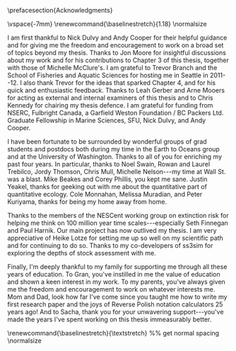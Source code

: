 \prefacesection{Acknowledgments}

\vspace{-7mm}
\renewcommand{\baselinestretch}{1.18}
\normalsize

I am first thankful to Nick Dulvy and Andy Cooper for their helpful guidance
and for giving me the freedom and encouragement to work on a broad set of
topics beyond my thesis. Thanks to Jon Moore for insightful discussions about
my work and for his contributions to Chapter 3 of this thesis, together with
those of Michelle McClure's. I am grateful to Trevor Branch and the School of
Fisheries and Aquatic Sciences for hosting me in Seattle in 2011--12. I also
thank Trevor for the ideas that sparked Chapter 4, and for his quick and
enthusiastic feedback. Thanks to Leah Gerber and Arne Mooers for acting as
external and internal examiners of this thesis and to Chris Kennedy for
chairing my thesis defence. I am grateful for funding from NSERC, Fulbright
Canada, a Garfield Weston Foundation / BC Packers Ltd. Graduate Fellowship in
Marine Sciences, SFU, Nick Dulvy, and Andy Cooper.

I have been fortunate to be surrounded by wonderful groups of grad students
and postdocs both during my time in the Earth to Oceans group and at the
University of Washington. Thanks to all of you for enriching my past four
years. In particular, thanks to Noel Swain, Rowan and Laurel Trebilco, Jordy
Thomson, Chris Mull, Michelle Nelson---my time at Wall St. was a blast. Mike
Beakes and Corey Phillis, you kept me sane. Justin Yeakel, thanks for geeking
out with me about the quantitative part of quantitative ecology. Cole
Monnahan, Melissa Muradian, and Peter Kuriyama, thanks for being my home away
from home.

Thanks to the members of the NESCent working group on extinction risk for
helping me think on 100 million year time scales---especially Seth Finnegan and
Paul Harnik. Our main project has now outlived my thesis. I am very
appreciative of Heike Lotze for setting me up so well on my scientific path and
for continuing to do so. Thanks to my co-developers of ss3sim for exploring the
depths of stock assessment with me.

Finally, I'm deeply thankful to my family for supporting me through all these
years of education. To Gran, you've instilled in me the value of education and
shown a keen interest in my work. To my parents, you've always given me the
freedom and encouragement to work on whatever interests me. Mom and Dad, look
how far I've come since you taught me how to write my first research paper and
the joys of Reverse Polish notation calculators 25 years ago! And to Sacha,
thank you for your unwavering support---you've made the years I've spent
working on this thesis immeasurably better.

\renewcommand{\baselinestretch}{\textstretch} %% get normal spacing
\normalsize
